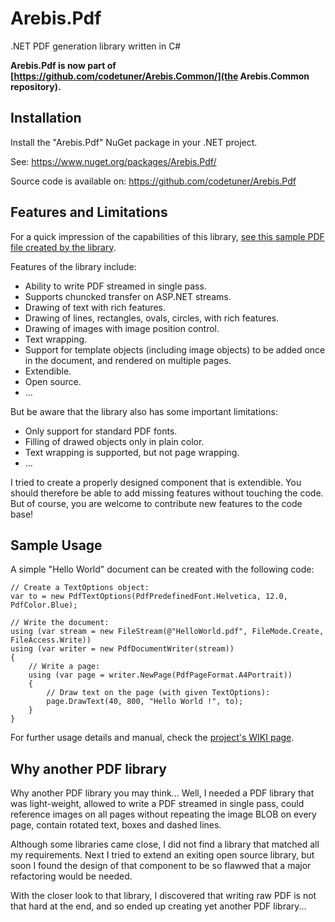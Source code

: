 Arebis.Pdf
==========

.NET PDF generation library written in C#

**Arebis.Pdf is now part of [https://github.com/codetuner/Arebis.Common/](the Arebis.Common repository).**

Installation
------------

Install the "Arebis.Pdf" NuGet package in your .NET project.

See: https://www.nuget.org/packages/Arebis.Pdf/

Source code is available on: https://github.com/codetuner/Arebis.Pdf

Features and Limitations
------------------------

For a quick impression of the capabilities of this library, [see this sample PDF file created by the library](https://raw.githubusercontent.com/codetuner/Arebis.Pdf/master/Sample1.pdf).

Features of the library include:

- Ability to write PDF streamed in single pass.
- Supports chuncked transfer on ASP.NET streams.
- Drawing of text with rich features.
- Drawing of lines, rectangles, ovals, circles, with rich features.
- Drawing of images with image position control.
- Text wrapping.
- Support for template objects (including image objects) to be added
  once in the document, and rendered on multiple pages.
- Extendible.
- Open source.
- ...

But be aware that the library also has some important limitations:

- Only support for standard PDF fonts.
- Filling of drawed objects only in plain color.
- Text wrapping is supported, but not page wrapping.
- ...

I tried to create a properly designed component that is extendible. You should therefore be able to add
missing features without touching the code. But of course, you are welcome to contribute new features
to the code base!

Sample Usage
------------

A simple "Hello World" document can be created with the following code:

    // Create a TextOptions object:
    var to = new PdfTextOptions(PdfPredefinedFont.Helvetica, 12.0, PdfColor.Blue);
    
    // Write the document:
    using (var stream = new FileStream(@"HelloWorld.pdf", FileMode.Create, FileAccess.Write))
    using (var writer = new PdfDocumentWriter(stream))
    {
        // Write a page:
        using (var page = writer.NewPage(PdfPageFormat.A4Portrait))
        {
            // Draw text on the page (with given TextOptions):
            page.DrawText(40, 800, "Hello World !", to);
        }
    }

For further usage details and manual, check the [project's WIKI page](https://github.com/codetuner/Arebis.Pdf/wiki).

Why another PDF library
-----------------------

Why another PDF library you may think... Well, I needed a PDF library that was light-weight, allowed to
write a PDF streamed in single pass, could reference images on all pages without repeating the image BLOB
on every page, contain rotated text, boxes and dashed lines.

Although some libraries came close, I did not find a library that matched all my requirements. Next I tried
to extend an exiting open source library, but soon I found the design of that component to be so flawwed that
a major refactoring would be needed.

With the closer look to that library, I discovered that writing raw PDF is not that hard at the end, and so 
ended up creating yet another PDF library...
